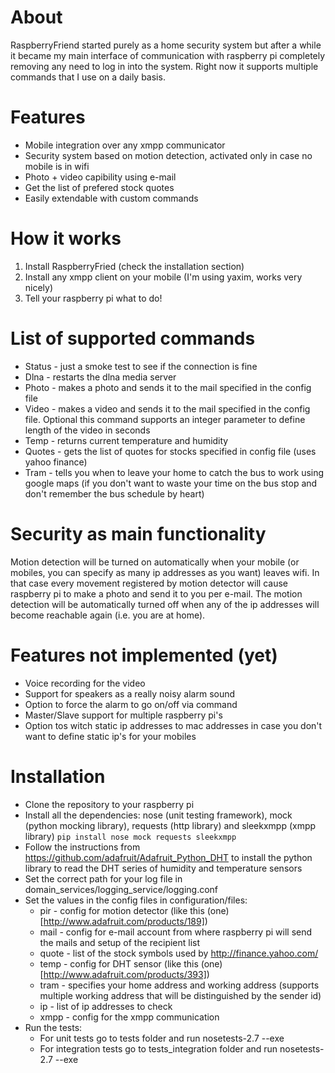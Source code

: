 # About
RaspberryFriend started purely as a home security system but after a while it became my main interface of communication with raspberry pi completely removing any need to log in into the system. Right now it supports multiple commands that I use on a daily basis. 

# Features
* Mobile integration over any xmpp communicator
* Security system based on motion detection, activated only in case no mobile is in wifi
* Photo + video capibility using e-mail
* Get the list of prefered stock quotes
* Easily extendable with custom commands 

# How it works
1. Install RaspberryFried (check the installation section)
2. Install any xmpp client on your mobile (I'm using yaxim, works very nicely)
3. Tell your raspberry pi what to do!

# List of supported commands
* Status - just a smoke test to see if the connection is fine
* Dlna - restarts the dlna media server
* Photo - makes a photo and sends it to the mail specified in the config file
* Video - makes a video and sends it to the mail specified in the config file. Optional this command supports an integer parameter to define length of the video in seconds
* Temp - returns current temperature and humidity
* Quotes - gets the list of quotes for stocks specified in config file (uses yahoo finance)
* Tram - tells you when to leave your home to catch the bus to work using google maps (if you don't want to waste your time on the bus stop and don't remember the bus schedule by heart)

# Security as main functionality
Motion detection will be turned on automatically when your mobile (or mobiles, you can specify as many ip addresses as you want) leaves wifi. In that case every movement registered by motion detector will cause raspberry pi to make a photo and send it to you per e-mail. The motion detection will be automatically turned off when any of the ip addresses will become reachable again (i.e. you are at home).

# Features not implemented (yet)
* Voice recording for the video
* Support for speakers as a really noisy alarm sound
* Option to force the alarm to go on/off via command
* Master/Slave support for multiple raspberry pi's
* Option tos witch static ip addresses to mac addresses in case you don't want to define static ip's for your mobiles

# Installation
* Clone the repository to your raspberry pi
* Install all the dependencies: nose (unit testing framework), mock (python mocking library), requests (http library) and sleekxmpp (xmpp library) `pip install nose mock requests sleekxmpp`
* Follow the instructions from https://github.com/adafruit/Adafruit_Python_DHT to install the python library to read the DHT series of humidity and temperature sensors
* Set the correct path for your log file in domain_services/logging_service/logging.conf
* Set the values in the config files in configuration/files:
	* pir - config for motion detector (like this (one)[http://www.adafruit.com/products/189])
	* mail - config for e-mail account from where raspberry pi will send the mails and setup of the recipient list
	* quote - list of the stock symbols used by http://finance.yahoo.com/
	* temp - config for DHT sensor (like this (one)[http://www.adafruit.com/products/393])
	* tram - specifies your home address and working address (supports multiple working address that will be distinguished by the sender id)
	* ip - list of ip addresses to check 
	* xmpp - config for the xmpp communication
* Run the tests:
	* For unit tests go to tests folder and run nosetests-2.7 --exe
	* For integration tests go to tests_integration folder and run nosetests-2.7 --exe
